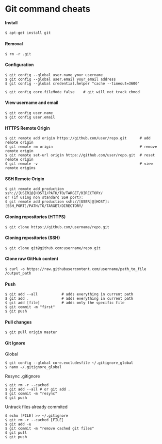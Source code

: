 Git command cheats
================================

#### Install

	$ apt-get install git


#### Removal

	$ rm -r .git 

#### Configuration

	$ git config --global user.name your_username
	$ git config --global user.email your_email address
	$ git config --global credential.helper "cache --timeout=3600"
	
	$ git config core.fileMode false    # git will not track chmod 

#### View username and email

	$ git config user.name
	$ git config user.email

#### HTTPS Remote Origin

	$ git remote add origin https://github.com/user/repo.git      # add remote origin
	$ git remote rm origin                                        # remove remote origin
	$ git remote set-url origin https://github.com/user/repo.git  # reset remote origin
	$ git remote -v                                               # view remote origins

#### SSH Remote Origin

	$ git remote add production ssh://[USER]@[HOST]/PATH/TO/TARGET/DIRECTORY/
	or (if using non standard SSH port):
	$ git remote add production ssh://[USER]@[HOST]:[SSH_PORT]/PATH/TO/TARGET/DIRECTORY/


#### Cloning repositories (HTTPS)

	$ git clone https://github.com/username/repo.git

#### Cloning repositories (SSH)

	$ git clone git@github.com:username/repo.git

#### Clone raw GitHub content 

	$ curl -o https://raw.githubusercontent.com/username/path_to_file /output_path

#### Push

	$ git add --all           # adds everything in current path
	$ git add .               # adds everything in current path
	$ git add [file]          # adds only the specific file 
	$ git commit -m "first"
	$ git push
 
#### Pull changes 

	$ git pull origin master


#### Git Ignore

Global

	$ git config --global core.excludesfile ~/.gitignore_global
	$ nano ~/.gitignore_global

Resync .gitignore

	$ git rm -r --cached
	$ git add --all # or git add .
	$ git commit -m "resync"
	$ git push

Untrack files already commited

	$ echo [FILE] >> ~/.gitignore
	$ git rm -r --cached [FILE]
	$ git add -u
	$ git commit -m "remove cached git files"
	$ git pull
	$ git push








